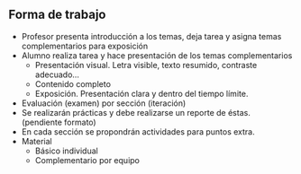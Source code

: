## Forma de trabajo
* Profesor presenta introducción a los temas, deja tarea y asigna temas complementarios para exposición
* Alumno realiza tarea y hace presentación de los temas complementarios
  - Presentación visual. Letra visible, texto resumido, contraste adecuado…
  - Contenido completo
  - Exposición. Presentación clara y dentro del tiempo límite.
* Evaluación (examen) por sección (iteración)
* Se realizarán prácticas y debe realizarse un reporte de éstas. (pendiente formato)
* En cada sección se propondrán actividades para puntos extra.
* Material 
  - Básico individual
  - Complementario por equipo
 
